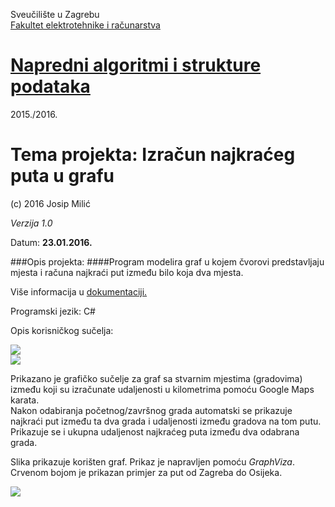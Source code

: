 Sveučilište u Zagrebu<br>
<a href="http://www.fer.unizg.hr">Fakultet elektrotehnike i računarstva</a>

# <a href="http://www.fer.unizg.hr/predmet/nasp">Napredni algoritmi i strukture podataka</a>

2015./2016.

# Tema projekta: Izračun najkraćeg puta u grafu


(c) 2016 Josip Milić

*Verzija 1.0*

Datum: **23.01.2016.**<br>

###Opis projekta:
####Program modelira graf u kojem čvorovi predstavljaju mjesta i računa najkraći put između bilo koja dva mjesta.

Više informacija u <a href="https://github.com/josip-milic/NASP-shortest-path/blob/master/NASP_LAB3_najkraci_put_0036456339.pdf">dokumentaciji.</a>

Programski jezik: C#

Opis korisničkog sučelja:

<img src="https://github.com/josip-milic/NASP-knapsack-group/blob/master/Slike/nasp_lab3_gui_1.png"></img>
<br/>
<img src="https://github.com/josip-milic/NASP-knapsack-group/blob/master/Slike/nasp_lab3_gui_2.png"></img>

Prikazano je grafičko sučelje za graf sa stvarnim mjestima (gradovima) između koji su izračunate udaljenosti u kilometrima pomoću Google Maps karata.<br/>
Nakon odabiranja početnog/završnog grada automatski se prikazuje najkraći put između ta dva grada i udaljenosti između gradova na tom putu. Prikazuje se i ukupna udaljenost najkraćeg puta između dva odabrana grada. 

Slika prikazuje korišten graf. Prikaz je napravljen pomoću <i>GraphViza</i>.
Crvenom bojom je prikazan primjer za put od Zagreba do Osijeka.

<img src="https://github.com/josip-milic/NASP-knapsack-group/blob/master/Slike/gradovi.png"></img>


